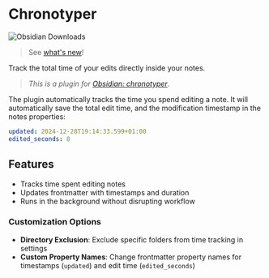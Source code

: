 # Chronotyper

![Obsidian Downloads](https://img.shields.io/badge/dynamic/json?label=downloads&query=%24%5B%22chronotyper%22%5D%5B%22downloads%22%5D&url=https%3A%2F%2Fraw.githubusercontent.com%2Fobsidianmd%2Fobsidian-releases%2Fmaster%2Fcommunity-plugin-stats.json&logo=obsidian&color=8b6cef&logoColor=8b6cef&labelColor=f1f2f3&logoWidth=20&style=for-the-badge)

> See [what's new](https://github.com/BambusControl/obsidian-chronotyper/releases)!

Track the total time of your edits directly inside your notes.

> *This is a plugin for [Obsidian: chronotyper](https://obsidian.md/plugins?id=chronotyper)*.

The plugin automatically tracks the time you spend editing a note.
It will automatically save the total edit time, and the modification timestamp in the notes properties:

```yaml
updated: 2024-12-28T19:14:33.599+01:00
edited_seconds: 8
```

## Features

- Tracks time spent editing notes
- Updates frontmatter with timestamps and duration
- Runs in the background without disrupting workflow

### Customization Options

- **Directory Exclusion**: Exclude specific folders from time tracking in settings
- **Custom Property Names**: Change frontmatter property names for timestamps (`updated`) and edit time (`edited_seconds`)
